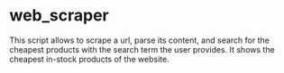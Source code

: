# web_scraper

This script allows to scrape a url, parse its content, and search for the cheapest products with the search term the user provides.
It shows the cheapest in-stock products of the website.
